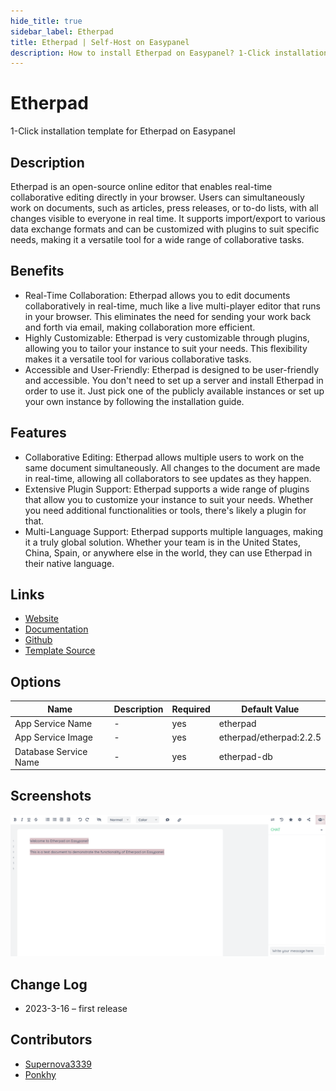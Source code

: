 ```yaml
---
hide_title: true
sidebar_label: Etherpad
title: Etherpad | Self-Host on Easypanel
description: How to install Etherpad on Easypanel? 1-Click installation template for Etherpad on Easypanel
---
```


<!-- generated -->

# Etherpad

1-Click installation template for Etherpad on Easypanel

## Description

Etherpad is an open-source online editor that enables real-time collaborative editing directly in your browser. Users can simultaneously work on documents, such as articles, press releases, or to-do lists, with all changes visible to everyone in real time. It supports import/export to various data exchange formats and can be customized with plugins to suit specific needs, making it a versatile tool for a wide range of collaborative tasks.

## Benefits

- Real-Time Collaboration: Etherpad allows you to edit documents collaboratively in real-time, much like a live multi-player editor that runs in your browser. This eliminates the need for sending your work back and forth via email, making collaboration more efficient.
- Highly Customizable: Etherpad is very customizable through plugins, allowing you to tailor your instance to suit your needs. This flexibility makes it a versatile tool for various collaborative tasks.
- Accessible and User-Friendly: Etherpad is designed to be user-friendly and accessible. You don't need to set up a server and install Etherpad in order to use it. Just pick one of the publicly available instances or set up your own instance by following the installation guide.

## Features

- Collaborative Editing: Etherpad allows multiple users to work on the same document simultaneously. All changes to the document are made in real-time, allowing all collaborators to see updates as they happen.
- Extensive Plugin Support: Etherpad supports a wide range of plugins that allow you to customize your instance to suit your needs. Whether you need additional functionalities or tools, there's likely a plugin for that.
- Multi-Language Support: Etherpad supports multiple languages, making it a truly global solution. Whether your team is in the United States, China, Spain, or anywhere else in the world, they can use Etherpad in their native language.

## Links

- [Website](https://etherpad.org)
- [Documentation](https://etherpad.org/doc/v1.8.18/)
- [Github](https://github.com/ether/etherpad-lite)
- [Template Source](https://github.com/easypanel-io/templates/tree/main/templates/etherpad)

## Options

Name | Description | Required | Default Value
-|-|-|-
App Service Name | - | yes | etherpad
App Service Image | - | yes | etherpad/etherpad:2.2.5
Database Service Name | - | yes | etherpad-db

## Screenshots

![Etherpad Screenshot](./assets/screenshot.png)

## Change Log

- 2023-3-16 – first release

## Contributors

- [Supernova3339](https://github.com/Supernova3339)
- [Ponkhy](https://github.com/Ponkhy)

